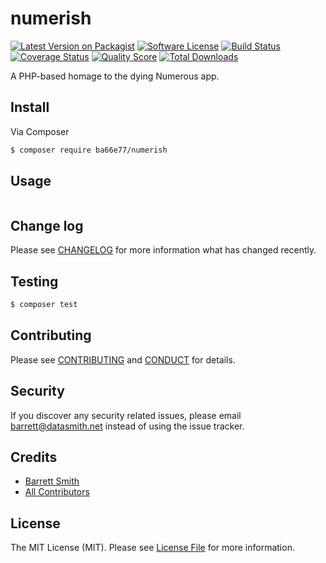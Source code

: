 # numerish

[![Latest Version on Packagist][ico-version]][link-packagist]
[![Software License][ico-license]](LICENSE.md)
[![Build Status][ico-travis]][link-travis]
[![Coverage Status][ico-scrutinizer]][link-scrutinizer]
[![Quality Score][ico-code-quality]][link-code-quality]
[![Total Downloads][ico-downloads]][link-downloads]

A PHP-based homage to the dying Numerous app.

## Install

Via Composer

``` bash
$ composer require ba66e77/numerish
```

## Usage

``` php

```

## Change log

Please see [CHANGELOG](CHANGELOG.md) for more information what has changed recently.

## Testing

``` bash
$ composer test
```

## Contributing

Please see [CONTRIBUTING](CONTRIBUTING.md) and [CONDUCT](CONDUCT.md) for details.

## Security

If you discover any security related issues, please email barrett@datasmith.net instead of using the issue tracker.

## Credits

- [Barrett Smith][link-author]
- [All Contributors][link-contributors]

## License

The MIT License (MIT). Please see [License File](LICENSE.md) for more information.

[ico-version]: https://img.shields.io/packagist/v/ba66e77/numerish.svg?style=flat-square
[ico-license]: https://img.shields.io/badge/license-MIT-brightgreen.svg?style=flat-square
[ico-travis]: https://img.shields.io/travis/ba66e77/numerish/master.svg?style=flat-square
[ico-scrutinizer]: https://img.shields.io/scrutinizer/coverage/g/ba66e77/numerish.svg?style=flat-square
[ico-code-quality]: https://img.shields.io/scrutinizer/g/ba66e77/numerish.svg?style=flat-square
[ico-downloads]: https://img.shields.io/packagist/dt/ba66e77/numerish.svg?style=flat-square

[link-packagist]: https://packagist.org/packages/ba66e77/numerish
[link-travis]: https://travis-ci.org/ba66e77/numerish
[link-scrutinizer]: https://scrutinizer-ci.com/g/ba66e77/numerish/code-structure
[link-code-quality]: https://scrutinizer-ci.com/g/ba66e77/numerish
[link-downloads]: https://packagist.org/packages/ba66e77/numerish
[link-author]: https://github.com/ba66e77
[link-contributors]: ../../contributors
